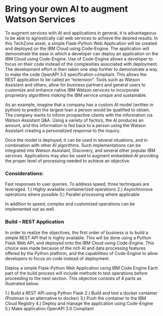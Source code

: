 # Bring your own AI to augment Watson Services

To augment services with AI and applications in general, it is advantageous to be able to agnostically call web services to achieve the desired results. In this TechZone asset, a simple Flask-Python Web Application will be created and deployed on the IBM Cloud using Code-Engine.  The application will demonstrate the ease in which a developer can deploy an application on the IBM Cloud using Code-Engine. Use of Code-Engine allows a developer to focus on their code instead of the complexities associated with deployment.  The development effort is then taken one step further to demonstrate a way to make the code OpenAPI 3.0 specification compliant.  This allows the REST application to be called an “extension”.  Tools such as Watson Assistant and others, allow for business partners and general users to customize and enhance native IBM Watson services to incorporate proprietary algorithms making the IBM service unique and sustainable. 

As an example, imagine that a company has a custom AI model (written in python) to predict the largest loan a person would be qualified to obtain. The company wants to inform prospective clients with the information via Watson Assistant Q&A. Using a variety of factors, the AI produces an amount, and this information is fed back to a person using the Watson Assistant creating a personalized response to the inquiry.

Once the model is deployed, it can be used in several situations, and in combination with other AI algorithms. Such implementations can be integrated into Watson Assistant, Discovery, and several other popular IBM services. Applications may also be used to augment embedded-AI providing the proper level of processing needed to achieve an objective.

### Considerations:
Fast responses to user queries. To address speed, three techniques are leveraged.
1.) Highly available containerized operations
2.) Asynchronous operations where possible
3.) Parallel processing where applicable

In addition to speed, complex and customized operations can be implemented out as well.

### Build – REST Application
In order to realize the objectives, the first order of business is to build a simple REST API that is highly available. This will be done using a Python Flask Web API, and deployed onto the IBM Cloud using Code-Engine. This choice was made because of the rich AI and data processing features offered by the Python platform, and the capabilities of Code-Engine to allow developers to focus on code instead of deployment.

Deploy a simple Flask-Python Web Application using IBM Code Engine
Each part of the build process will include methods to test operations before proceeding to the next section.
This objective consists of 4 parts as illustrated below.

1.) Build a REST API using Python Flask
2.) Build and test a docker container (Postman is an alternative to docker)
3.) Push the container to the IBM Cloud Registry
4.) Deploy and manage the application using Code-Engine
5.) Make application OpenAPI 3.0 Compliant

